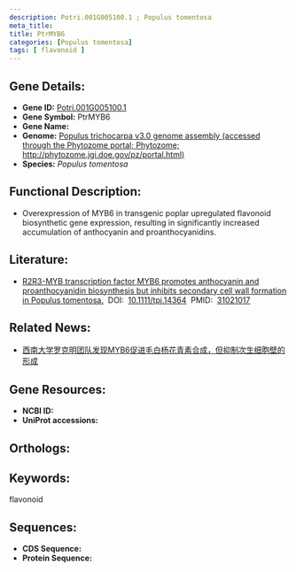 ```yaml
---
description: Potri.001G005100.1 ; Populus tomentosa
meta_title:
title: PtrMYB6
categories: [Populus tomentosa]
tags: [ flavonoid ]
---
```


## Gene Details:
- **Gene ID:**	[Potri.001G005100.1]()
- **Gene Symbol:** PtrMYB6
- **Gene Name:** 
- **Genome:** [Populus trichocarpa v3.0 genome assembly (accessed through the Phytozome portal; Phytozome; http://phytozome.jgi.doe.gov/pz/portal.html) ]()
- **Species:** *Populus tomentosa*

## Functional Description:
   - Overexpression of MYB6 in transgenic poplar upregulated flavonoid biosynthetic gene expression, resulting in significantly increased accumulation of anthocyanin and proanthocyanidins.

## Literature:
   - [R2R3-MYB transcription factor MYB6 promotes anthocyanin and proanthocyanidin biosynthesis but inhibits secondary cell wall formation in Populus tomentosa.]( https://onlinelibrary.wiley.com/doi/10.1111/tpj.14364)&nbsp;&nbsp;DOI:&nbsp;&nbsp;[10.1111/tpj.14364](https://onlinelibrary.wiley.com/doi/10.1111/tpj.14364)&nbsp;&nbsp;PMID:&nbsp;&nbsp;[31021017](https://pubmed.ncbi.nlm.nih.gov/31021017/)

## Related News:
   - [西南大学罗克明团队发现MYB6促进毛白杨花青素合成，但抑制次生细胞壁的形成](https://mp.weixin.qq.com/s?__biz=Mzg3MDEwNDEyMg==&mid=2247484282&idx=2&sn=849fca867f5c3dee05612f11cd5c3419&chksm=ce93ae2ff9e427398f6a8a6593e09f9a754ab035d19c37aeebe920be273b0fcc0bbd42fad5d1&scene=27#wechat_redirect)

## Gene Resources:
- **NCBI ID:** [](https://www.ncbi.nlm.nih.gov/gene/?term=)
- **UniProt accessions:** [](https://www.uniprot.org/uniprotkb//entry)

## Orthologs:


## Keywords:
flavonoid

## Sequences:
- **CDS Sequence:**
- **Protein Sequence:**
